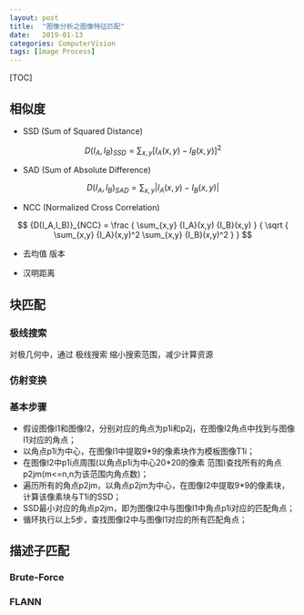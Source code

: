 ```yaml
---
layout: post
title:  "图像分析之图像特征匹配"
date:   2019-01-13
categories: ComputerVision
tags: [Image Process]
---
```


[TOC]

## 相似度

* SSD (Sum of Squared Distance)

$$
{D(I_A,I_B)}_{SSD} = \sum_{x,y}[{I_A}(x,y)-{I_B}(x,y)]^2
$$

* SAD (Sum of Absolute Difference)

$$
{D(I_A,I_B)}_{SAD} = \sum_{x,y} | {I_A}(x,y)-{I_B}(x,y) |
$$

* NCC (Normalized Cross Correlation)

$$
{D(I_A,I_B)}_{NCC} =
\frac
{ \sum_{x,y} {I_A}(x,y) {I_B}(x,y) }
{ \sqrt { \sum_{x,y} {I_A}(x,y)^2 \sum_{x,y} {I_B}(x,y)^2 } }
$$

* 去均值 版本

* 汉明距离

## 块匹配

### 极线搜索

对极几何中，通过 极线搜索 缩小搜索范围，减少计算资源

### 仿射变换

### 基本步骤

* 假设图像I1和图像I2，分别对应的角点为p1i和p2j，在图像I2角点中找到与图像I1对应的角点；
* 以角点p1i为中心，在图像I1中提取9*9的像素块作为模板图像T1i；
* 在图像I2中p1i点周围(以角点p1i为中心20*20的像素 范围)查找所有的角点p2jm(m<=n,n为该范围内角点数)；
* 遍历所有的角点p2jm，以角点p2jm为中心，在图像I2中提取9*9的像素块，计算该像素块与T1i的SSD；
* SSD最小对应的角点p2jm，即为图像I2中与图像I1中角点p1i对应的匹配角点；
* 循环执行以上5步，查找图像I2中与图像I1对应的所有匹配角点；

## 描述子匹配

### Brute-Force

### FLANN
